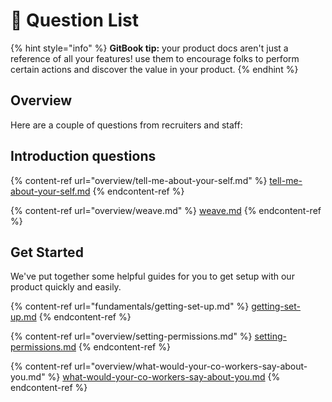# 👋 Question List

{% hint style="info" %}
**GitBook tip:** your product docs aren't just a reference of all your features! use them to encourage folks to perform certain actions and discover the value in your product.
{% endhint %}

## Overview

Here are a couple of questions from recruiters and staff:

## Introduction questions

{% content-ref url="overview/tell-me-about-your-self.md" %}
[tell-me-about-your-self.md](overview/tell-me-about-your-self.md)
{% endcontent-ref %}

{% content-ref url="overview/weave.md" %}
[weave.md](overview/weave.md)
{% endcontent-ref %}

## Get Started

We've put together some helpful guides for you to get setup with our product quickly and easily.

{% content-ref url="fundamentals/getting-set-up.md" %}
[getting-set-up.md](fundamentals/getting-set-up.md)
{% endcontent-ref %}

{% content-ref url="overview/setting-permissions.md" %}
[setting-permissions.md](overview/setting-permissions.md)
{% endcontent-ref %}

{% content-ref url="overview/what-would-your-co-workers-say-about-you.md" %}
[what-would-your-co-workers-say-about-you.md](overview/what-would-your-co-workers-say-about-you.md)
{% endcontent-ref %}
